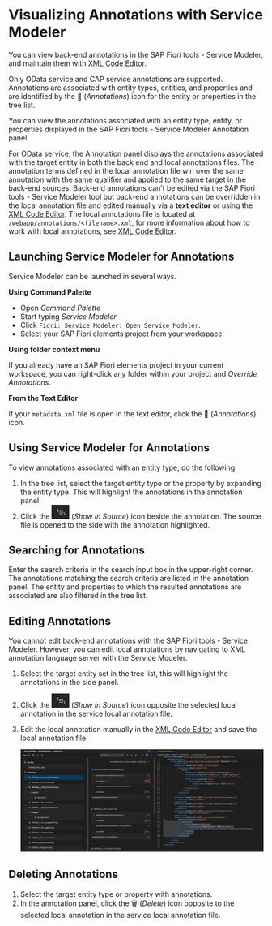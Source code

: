 <!-- loio58784b52f2284532afe2ab161e0312c9 -->

<link rel="stylesheet" type="text/css" href="../css/sap-icons.css"/>

# Visualizing Annotations with Service Modeler

You can view back-end annotations in the SAP Fiori tools - Service Modeler, and maintain them with [XML Code Editor](maintaining-annotations-with-language-server-6fc93f8.md#loio6fc93f80827940809437365abdf85b75__XML_Code_Editor).

Only OData service and CAP service annotations are supported. Annotations are associated with entity types, entities, and properties and are identified by the <span class="SAP-icons-V5"></span> \(*Annotations*\) icon for the entity or properties in the tree list.

You can view the annotations associated with an entity type, entity, or properties displayed in the SAP Fiori tools - Service Modeler Annotation panel.

For OData service, the Annotation panel displays the annotations associated with the target entity in both the back end and local annotations files. The annotation terms defined in the local annotation file win over the same annotation with the same qualifier and applied to the same target in the back-end sources. Back-end annotations can’t be edited via the SAP Fiori tools - Service Modeler tool but back-end annotations can be overridden in the local annotation file and edited manually via a **text editor** or using the [XML Code Editor](maintaining-annotations-with-language-server-6fc93f8.md#loio6fc93f80827940809437365abdf85b75__XML_Code_Editor). The local annotations file is located at `/webapp/annotations/<filename>.xml`, for more information about how to work with local annotations, see [XML Code Editor](maintaining-annotations-with-language-server-6fc93f8.md#loio6fc93f80827940809437365abdf85b75__XML_Code_Editor).



<a name="loio58784b52f2284532afe2ab161e0312c9__section_uph_2rk_xlb"/>

## Launching Service Modeler for Annotations

Service Modeler can be launched in several ways.

**Using Command Palette**

-   Open *Command Palette*
-   Start typing *Service Modeler*
-   Click `Fiori: Service Modeler: Open Service Modeler`.
-   Select your SAP Fiori elements project from your workspace.

**Using folder context menu**

If you already have an SAP Fiori elements project in your current workspace, you can right-click any folder within your project and *Override Annotations*.

**From the Text Editor**

If your `metadata.xml` file is open in the text editor, click the <span class="SAP-icons-V5"></span> \(*Annotations*\) icon.



<a name="loio58784b52f2284532afe2ab161e0312c9__section_fcs_dn1_wlb"/>

## Using Service Modeler for Annotations

To view annotations associated with an entity type, do the following:

1.  In the tree list, select the target entity type or the property by expanding the entity type. This will highlight the annotations in the annotation panel.
2.  Click the ![](images/show_source_icon_dd4bbff.png) \(*Show in Source*\) icon beside the annotation. The source file is opened to the side with the annotation highlighted.



<a name="loio58784b52f2284532afe2ab161e0312c9__section_m2j_nhs_cnb"/>

## Searching for Annotations

Enter the search criteria in the search input box in the upper-right corner. The annotations matching the search criteria are listed in the annotation panel. The entity and properties to which the resulted annotations are associated are also filtered in the tree list.



<a name="loio58784b52f2284532afe2ab161e0312c9__section_fjp_hdj_ylb"/>

## Editing Annotations

You cannot edit back-end annotations with the SAP Fiori tools - Service Modeler. However, you can edit local annotations by navigating to XML annotation language server with the Service Modeler.

1.  Select the target entity set in the tree list, this will highlight the annotations in the side panel.
2.  Click the ![](images/show_source_icon_dd4bbff.png) \(*Show in Source*\) icon opposite the selected local annotation in the service local annotation file.
3.  Edit the local annotation manually in the [XML Code Editor](maintaining-annotations-with-language-server-6fc93f8.md#loio6fc93f80827940809437365abdf85b75__XML_Code_Editor) and save the local annotation file.

    ![](images/Editing_annotations_c97d919.png)




<a name="loio58784b52f2284532afe2ab161e0312c9__section_apf_xfs_cnb"/>

## Deleting Annotations

1.  Select the target entity type or property with annotations.
2.  In the annotation panel, click the :wastebasket: \(*Delete*\) icon opposite to the selected local annotation in the service local annotation file.

